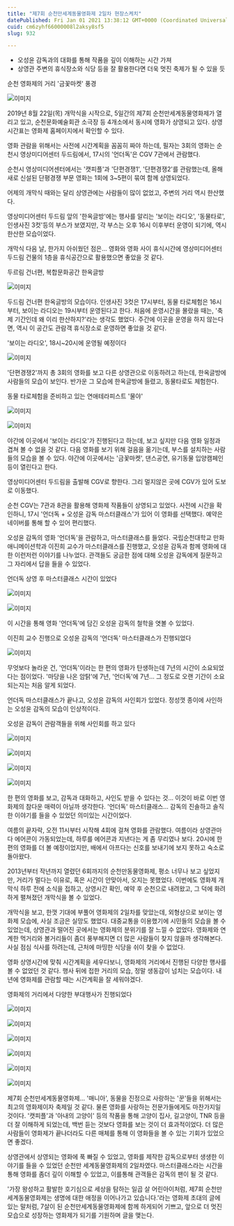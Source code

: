 ```yaml
---
title: "제7회 순천만세계동물영화제 2일차 현장스케치"
datePublished: Fri Jan 01 2021 13:38:12 GMT+0000 (Coordinated Universal Time)
cuid: cm6zyhf66000008l2aksy8sf5
slug: 932

---
```



- 오성윤 감독과의 대화를 통해 작품을 깊이 이해하는 시간 가져
- 상영관 주변의 휴식장소와 식당 등을 잘 활용한다면 더욱 멋진 축제가 될 수 있을 듯

순천 영화제의 거리 '금꽃마켓' 풍경

![이미지](https://cdn.hashnode.com/res/hashnode/image/upload/v1739246498071/68dfef41-fdbf-44d4-830f-cebd41e2be41.jpeg)

2019년 8월 22일(목) 개막식을 시작으로, 5일간의 제7회 순천만세계동물영화제가 열리고 있고, 순천문화예술회관 소극장 등 4개소에서 동시에 영화가 상영되고 있다. 상영 시간표는 영화제 홈페이지에서 확인할 수 있다.

영화 관람을 위해서는 사전에 시간계획을 꼼꼼히 짜야 하는데, 필자는 3회의 영화는 순천시 영상미디어센터 두드림에서, 17시의 '언더독'은 CGV 7관에서 관람했다.

순천시 영상미디어센터에서는 '캣피플'과 '단편경쟁1', '단편경쟁2'를 관람했는데, 올해 새로 신설된 단평경쟁 부문 영화는 1회에 3~5편이 묶여 함께 상영되었다.

어제의 개막식 때와는 달리 상영관에는 사람들이 많이 없었고, 주변의 거리 역시 한산했다.

영상미디어센터 두드림 앞의 '한옥글방'에는 행사를 알리는 '보이는 라디오', '동물타로', 인생사진 3컷'등의 부스가 보였지만, 각 부스는 오후 16시 이후부터 운영이 되기에, 역시 한산한 모습이었다.

개막식 다음 날, 한가지 아쉬웠던 점은... 영화와 영화 사이 휴식시간에 영상미디어센터 두드림 건물의 1층을 휴식공간으로 활용했으면 좋았을 것 같다.

두르림 건너편, 복합문화공간 한옥글방

![이미지](https://cdn.hashnode.com/res/hashnode/image/upload/v1739246500469/bf400777-b468-44a1-bb1e-ba75a0d41f1d.jpeg)

두드림 건너편 한옥글방의 모습이다. 인생사진 3컷은 17시부터, 동물 타로체험은 16시부터, 보이는 라디오는 19시부터 운영된다고 한다. 처음에 운영시간을 몰랐을 때는, '축제 기간인데 왜 이리 한산하지?'라는 생각도 했었다. 주간에 이곳을 운영을 하지 않는다면, 역시 이 공간도 관람객 휴식장소로 운영하면 좋았을 것 같다.

'보이는 라디오', 18시~20시에 운영될 예정이다

![이미지](https://cdn.hashnode.com/res/hashnode/image/upload/v1739246503203/3ce61a26-d05d-411f-aa2a-f3a2802f56b8.png)

'단편경쟁2'까지 총 3회의 영화를 보고 다른 상영관으로 이동하려고 하는데, 한옥글방에 사람들의 모습이 보인다. 반가운 그 모습에 한옥글방에 들렸고, 동물타로도 체험한다.

동물 타로체험을 준비하고 있는 연애테라피스트 '물야'

![이미지](https://cdn.hashnode.com/res/hashnode/image/upload/v1739246505640/19346431-8255-4e88-9642-247d22695080.jpeg)

![이미지](https://cdn.hashnode.com/res/hashnode/image/upload/v1739246508258/da0cca4b-f93a-47de-af42-275c234b854a.jpeg)

야간에 이곳에서 '보이는 라디오'가 진행된다고 하는데, 보고 싶지만 다음 영화 일정과 겹쳐 볼 수 없을 것 같다. 다음 영화를 보기 위해 걸음을 옮기는데, 부스를 설치하는 사람들의 모습을 볼 수 있다. 야간에 이곳에서는 '금꽃마켓', 댄스공연, 유기동물 입양캠페인 등이 열린다고 한다.

영상미디어센터 두드림을 출발해 CGV로 향한다. 그리 멀지않은 곳에 CGV가 있어 도보로 이동했다.

순천 CGV는 7관과 8관을 활용해 영화제 작품들이 상영되고 있었다. 사전에 시간을 확인하니, 17시 '언더독 + 오성윤 감독 마스터클래스'가 있어 이 영화를 선택했다. 예약은 네이버를 통해 할 수 있어 편리했다.

오성윤 감독의 영화 '언더독'을 관람하고, 마스터클래스를 들었다. 국립순천대학교 만화애니메이션학과 이진희 교수가 마스터클래스를 진행했고, 오성윤 감독과 함께 영화에 대한 이런저런 이야기를 나누었다. 관객들도 궁금한 점에 대해 오성윤 감독에게 질문하고 그 자리에서 답을 들을 수 있었다.

언더독 상영 후 마스터클래스 시간이 있었다

![이미지](https://cdn.hashnode.com/res/hashnode/image/upload/v1739246510811/471c29f0-97e4-4df5-9e5d-2e2dddc1c1da.jpeg)

![이미지](https://cdn.hashnode.com/res/hashnode/image/upload/v1739246513105/1cca3ae2-4ed2-4f75-92f3-adb2b30129a0.jpeg)

이 시간을 통해 영화 '언더독'에 담긴 오성윤 감독의 철학을 엿볼 수 있었다.

이진희 교수 진행으로 오성윤 감독의 '언더독' 마스터클래스가 진행되었다

![이미지](https://cdn.hashnode.com/res/hashnode/image/upload/v1739246515378/b0800d27-cef7-406c-866d-97a7cb572e53.jpeg)

무엇보다 놀라운 건, '언더독'이라는 한 편의 영화가 탄생하는데 7년의 시간이 소요되었다는 점이었다. '마당을 나온 암탉'에 7년, '언더독'에 7년... 그 정도로 오랜 기간이 소요되는지는 처음 알게 되었다.

언더독 마스터클래스가 끝나고, 오성윤 감독의 사인회가 있었다. 정성껏 종이에 사인하는 오성윤 감독의 모습이 인상적이다.

오성윤 감독이 관람객들을 위해 사인회를 하고 있다

![이미지](https://cdn.hashnode.com/res/hashnode/image/upload/v1739246517573/d40e7c93-2621-475b-8ef7-726e535f3e9d.jpeg)

![이미지](https://cdn.hashnode.com/res/hashnode/image/upload/v1739246519675/b949babe-b290-4c94-83a5-21b0bf9aac84.jpeg)

![이미지](https://cdn.hashnode.com/res/hashnode/image/upload/v1739246522160/4beebdd6-31fc-44f0-8cbe-2657d30686de.jpeg)

![이미지](https://cdn.hashnode.com/res/hashnode/image/upload/v1739246524431/50c54be8-3535-4bcd-af0d-c8b7cd0e804e.jpeg)

한 편의 영화를 보고, 감독과 대화하고, 사인도 받을 수 있다는 것... 이것이 바로 이번 영화제의 참다운 매력이 아닐까 생각한다. '언더독' 마스터클래스... 감독의 진솔하고 솔직한 이야기를 들을 수 있었던 의미있는 시간이었다.

여름의 끝자락, 오전 11시부터 시작해 4회에 걸쳐 영화를 관람했다. 여름이라 상영관마다 에어콘이 가동되었는데, 하루를 에어콘과 지낸다는 게 좀 무리였나 보다. 20시에 한 편의 영화를 더 볼 예정이었지만, 배에서 아프다는 신호를 보내기에 보지 못하고 숙소로 돌아왔다.

2013년부터 작년까지 열렸던 6회까지의 순천만동물영화제, 평소 너무나 보고 싶었지만, 거리가 멀다는 이유로, 혹은 시간이 안맞아서, 오지는 못했었다. 이번에도 영화제 개막식 하루 전에 소식을 접하고, 상영시간 확인, 예약 후 순천으로 내려왔고, 그 덕에 화려하게 펼쳐졌던 개막식을 볼 수 있었다.

개막식을 보고, 한껏 기대에 부풀어 영화제의 2일차를 맞았는데, 외형상으로 보이는 영화제 모습에, 사실 조금은 실망도 했었다. 대중교통을 이용했기에 시민들의 모습을 볼 수 있었는데, 상영관과 떨어진 곳에서는 영화제의 분위기를 잘 느낄 수 없었다. 영화제와 연계한 먹거리와 볼거리들이 좀더 풍부해지면 더 많은 사람들이 찾지 않을까 생각해본다. 사실 점심 식사를 하려는데, 근처에 마띵한 식당을 쉬이 찾을 수 없었다.

영화 상영시간에 맞춰 시간계획을 세우다보니, 영화제의 거리에서 진행된 다양한 행사를 볼 수 없었던 것 같다. 행사 뒤에 접한 거리의 모습, 정말 생동감이 넘치는 모습이다. 내년에 영화제를 관람할 때는 시간계획을 잘 세워야겠다.

영화제의 거리에서 다양한 부대행사가 진행되었다

![이미지](https://cdn.hashnode.com/res/hashnode/image/upload/v1739246526725/056f4565-8eb1-4a8f-9668-8a629f4880a9.jpeg)

![이미지](https://cdn.hashnode.com/res/hashnode/image/upload/v1739246528919/40e536b9-ae51-49ad-8592-43610d37c6fd.jpeg)

![이미지](https://cdn.hashnode.com/res/hashnode/image/upload/v1739246531338/a170c034-ae07-4937-af80-3f67a7264e15.jpeg)

![이미지](https://cdn.hashnode.com/res/hashnode/image/upload/v1739246533734/94c9b9b8-94a2-44d6-b1af-dbd277261d32.jpeg)

![이미지](https://cdn.hashnode.com/res/hashnode/image/upload/v1739246535799/439b49c0-9105-4e50-b7e1-e5d43b948486.jpeg)

![이미지](https://cdn.hashnode.com/res/hashnode/image/upload/v1739246538128/ec10c6aa-b369-4779-9c7d-f7ee7461ed8b.jpeg)

제7회 순천만세계동물영화제... '매니아', 동물을 진정으로 사랑하는 '꾼'들을 위해서는 최고의 영화제이자 축제일 것 같다. 물론 영화를 사랑하는 전문가들에게도 마찬가지일 것이다. '캣피플'과 '아내의 고양이' 등의 작품을 통해 고양이 집사, 길고양이, TNR 등을 더 잘 이해하게 되었는데, 백번 듣는 것보다 영화를 보는 것이 더 효과적이었다. 더 많은 사람들이 영화제가 끝나더라도 다른 매체를 통해 이 영화들을 볼 수 있는 기회가 있었으면 좋겠다.

상영관에서 상영되는 영화에 푹 빠질 수 있었고, 영화를 제작한 감독으로부터 생생한 이야기를 들을 수 있었던 순천만 세계동물영화제의 2일차였다. 마스터클래스라는 시간을 통해 영화를 좀더 깊이 이해할 수 있었고, 이를통해 관객들은 감독의 팬이 될 것 같다.

'가장 왕성하고 활발한 호기심으로 세상을 탐하는 일곱 살 어린아이처럼, 제7회 순천만세계동물영화제는 생명에 대한 애정을 이어나가고 있습니다.'라는 영화제 초대의 글에 있는 말처럼, 7살이 된 순천만세계동물영화제에 함께 하게되어 기쁘고, 앞으로 더 멋진 모습으로 성장하는 영화제가 되기를 기원하며 글을 맺는다.
